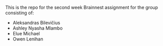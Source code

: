 This is the repo for the second week Brainnest assignment for the group consisting of: 

- Aleksandras Bilevičius
- Ashley Nyasha Mlambo
- Elue Michael
- Owen Lenihan

